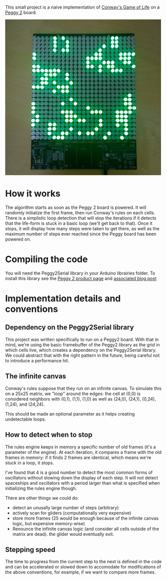 This small project is a naive implementation of [Conway's Game of Life](https://en.wikipedia.org/wiki/Conway%27s_Game_of_Life) on a [Peggy 2](http://shop.evilmadscientist.com/productsmenu/75) board.

![Image of the Peggy 2 board](https://raw.githubusercontent.com/pierreca/Peggy2GameOfLife/master/pictures/peggy2frame.jpg)

# How it works
The algorithm starts as soon as the Peggy 2 board is powered. It will randomly initialize the first frame, then run Conway's rules on each cells.
There is a simplistic loop detection that will stop the iterations if it detects that the life-form is stuck in a basic loop (we'll get back to that).
Once it stops, it will display how many steps were taken to get there, as well as the maximum number of steps ever reached since the Peggy board has been powered on.

# Compiling the code
You will need the Peggy2Serial library in your Arduino librairies folder. To install this library see the [Peggy 2 product page](http://shop.evilmadscientist.com/productsmenu/75) and [associated blog post](http://www.evilmadscientist.com/2008/peggy-version-2-0/)

# Implementation details and conventions
## Dependency on the Peggy2Serial library
This project was written specifically to run on a Peggy2 board. With that in mind, we're using the basic framebuffer of the Peggy2 library as the grid in which cells live, which creates a dependency on the Peggy2Serial library. We could abstract that with the right pattern in the future, being careful not to introduce a performance hit.

## The infinite canvas
Conway's rules suppose that they run on an infinite canvas. To simulate this on a 25x25 matrix, we "loop" around the edges:
the cell at (0,0) is considered neighbors with (0,1), (1,1), (1,0) as well as (24,0), (24,1), (0,24), (1,24), and (24,24).

This should be made an optional parameter as it helps creating undetectable loops. 

## How to detect when to stop
The rules engine keeps in memory a specific number of old frames (it's a parameter of the engine). At each iteration, it compares a frame with the old frames in memory: if it finds 2 frames are identical, which means we're stuck in a loop, it stops. 

I've found that 4 is a good number to detect the most common forms of oscillators without slowing down the display of each step. It will not detect spaceships and oscillators with a period larger than what is specified when initializing the rules engine though.

There are other things we could do:
* detect an unusally large number of steps (arbitrary)
* actively scan for gliders (computationally very expensive)
* store more frames (25 would be enough because of the infinite canvas logic, but expensive memory-wise)
* Renounce the infinite canvas logic (and consider all cells outside of the matrix are dead). the glider would eventually exit.

## Stepping speed
The time to progress from the current step to the next is defined in the code and can be accelerated or slowed down to accomodate for modifications of the above conventions, for example, if we want to compare more frames.